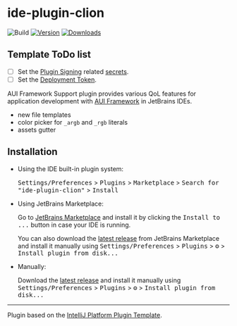 # ide-plugin-clion

![Build](https://github.com/aui-framework/ide-plugin-clion/workflows/Build/badge.svg)
[![Version](https://img.shields.io/jetbrains/plugin/v/26118-aui-framework-support.svg)](https://plugins.jetbrains.com/plugin/26118-aui-framework-support)
[![Downloads](https://img.shields.io/jetbrains/plugin/d/26118-aui-framework-support.svg)](https://plugins.jetbrains.com/plugin/26118-aui-framework-support)

## Template ToDo list
- [ ] Set the [Plugin Signing](https://plugins.jetbrains.com/docs/intellij/plugin-signing.html?from=IJPluginTemplate) related [secrets](https://github.com/JetBrains/intellij-platform-plugin-template#environment-variables).
- [ ] Set the [Deployment Token](https://plugins.jetbrains.com/docs/marketplace/plugin-upload.html?from=IJPluginTemplate).

<!-- Plugin description -->
AUI Framework Support plugin provides various QoL features for application development with
[AUI Framework](https://github.com/aui-framework/aui) in JetBrains IDEs.

- new file templates
- color picker for `_argb` and `_rgb` literals
- assets gutter

<!-- Plugin description end -->



## Installation

- Using the IDE built-in plugin system:
  
  <kbd>Settings/Preferences</kbd> > <kbd>Plugins</kbd> > <kbd>Marketplace</kbd> > <kbd>Search for "ide-plugin-clion"</kbd> >
  <kbd>Install</kbd>
  
- Using JetBrains Marketplace:

  Go to [JetBrains Marketplace](https://plugins.jetbrains.com/plugin/26118-aui-framework-support) and install it by clicking the <kbd>Install to ...</kbd> button in case your IDE is running.

  You can also download the [latest release](https://plugins.jetbrains.com/plugin/26118-aui-framework-support/versions) from JetBrains Marketplace and install it manually using
  <kbd>Settings/Preferences</kbd> > <kbd>Plugins</kbd> > <kbd>⚙️</kbd> > <kbd>Install plugin from disk...</kbd>

- Manually:

  Download the [latest release](https://github.com/aui-framework/ide-plugin-clion/releases/latest) and install it manually using
  <kbd>Settings/Preferences</kbd> > <kbd>Plugins</kbd> > <kbd>⚙️</kbd> > <kbd>Install plugin from disk...</kbd>


---
Plugin based on the [IntelliJ Platform Plugin Template][template].

[template]: https://github.com/JetBrains/intellij-platform-plugin-template
